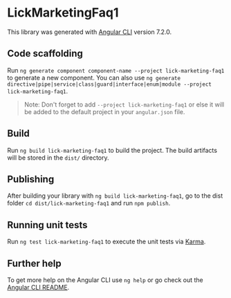 # LickMarketingFaq1

This library was generated with [Angular CLI](https://github.com/angular/angular-cli) version 7.2.0.

## Code scaffolding

Run `ng generate component component-name --project lick-marketing-faq1` to generate a new component. You can also use `ng generate directive|pipe|service|class|guard|interface|enum|module --project lick-marketing-faq1`.
> Note: Don't forget to add `--project lick-marketing-faq1` or else it will be added to the default project in your `angular.json` file. 

## Build

Run `ng build lick-marketing-faq1` to build the project. The build artifacts will be stored in the `dist/` directory.

## Publishing

After building your library with `ng build lick-marketing-faq1`, go to the dist folder `cd dist/lick-marketing-faq1` and run `npm publish`.

## Running unit tests

Run `ng test lick-marketing-faq1` to execute the unit tests via [Karma](https://karma-runner.github.io).

## Further help

To get more help on the Angular CLI use `ng help` or go check out the [Angular CLI README](https://github.com/angular/angular-cli/blob/master/README.md).

